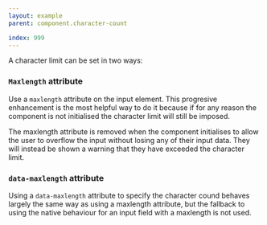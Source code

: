 ```yaml
---
layout: example
parent: component.character-count

index: 999
---
```

A character limit can be set in two ways:

### <code>Maxlength</code> attribute

Use a <code>maxlength</code> attribute on the input element. This progresive enhancement is the most helpful way to do it because if for any reason the component is not initialised the character limit will still be imposed.

The maxlength attribute is removed when the component initialises to allow the user to overflow the input without losing any of their input data. They will instead be shown a warning that they have exceeded the character limit.

### <code>data-maxlength</code> attribute

Using a <code>data-maxlength</code> attribute to specify the character cound behaves largely the same way as using a maxlength attribute, but the fallback to using the native behaviour for an input field with a maxlength is not used.
